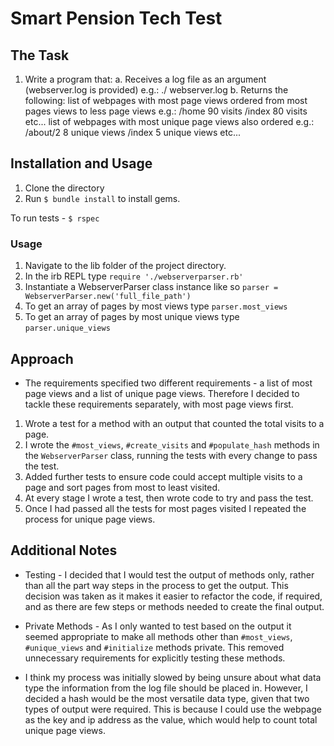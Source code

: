 # Smart Pension Tech Test

## The Task

1. Write a program that:
a. Receives a log file as an argument (webserver.log is provided) e.g.: ./<parse> webserver.log
b. Returns the following:
list of webpages with most page views ordered from most pages views to less page views e.g.:
/home 90 visits /index 80 visits etc...
list of webpages with most unique page views also ordered e.g.:
/about/2 8 unique views /index 5 unique views etc...

## Installation and Usage

1. Clone the directory
2. Run `$ bundle install` to install gems.

To run tests - `$ rspec`

### Usage

1. Navigate to the lib folder of the project directory.
2. In the irb REPL type `require './webserverparser.rb'`
3. Instantiate a WebserverParser class instance like so `parser = WebserverParser.new('full_file_path')`
4. To get an array of pages by most views type `parser.most_views`
5. To get an array of pages by most unique views type `parser.unique_views`

## Approach

* The requirements specified two different requirements - a list of most page views and a list of unique page views. Therefore I decided to tackle these requirements separately, with most page views first.

1. Wrote a test for a method with an output that counted the total visits to a page.
2. I wrote the `#most_views`, `#create_visits` and `#populate_hash` methods in the `WebserverParser` class, running the tests with every change to pass the test.
3. Added further tests to ensure code could accept multiple visits to a page and sort pages from most to least visited.
4. At every stage I wrote a test, then wrote code to try and pass the test.
5. Once I had passed all the tests for most pages visited I repeated the process for unique page views.

## Additional Notes

* Testing - I decided that I would test the output of methods only, rather than all the part way steps in the process to get the output. This decision was taken as it makes it easier to refactor the code, if required, and as there are few steps or methods needed to create the final output.

* Private Methods - As I only wanted to test based on the output it seemed appropriate to make all methods other than `#most_views`, `#unique_views` and `#initialize` methods private. This removed unnecessary requirements for explicitly testing these methods.

* I think my process was initially slowed by being unsure about what data type the information from the log file should be placed in. However, I decided a hash would be the most versatile data type, given that two types of output were required. This is because I could use the webpage as the key and ip address as the value, which would help to count total unique page views.
